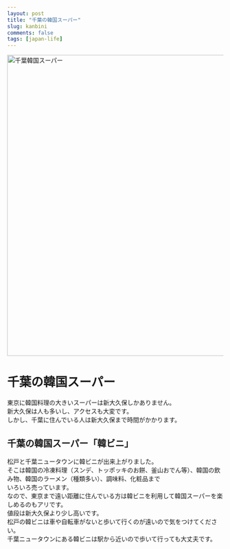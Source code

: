 ```yaml
---
layout: post
title: "千葉の韓国スーパー"
slug: kanbini
comments: false
tags: [japan-life]
---
```

<img src="https://drive.google.com/uc?export=view&id=1VKUhPyfoDj_nB5IDQuDizpUfnkwd7YDu"  width="700" alt="千葉韓国スーパー">

# 千葉の韓国スーパー
東京に韓国料理の大きいスーパーは新大久保しかありません。  
新大久保は人も多いし、アクセスも大変です。  
しかし、千葉に住んでいる人は新大久保まで時間がかかります。  

## 千葉の韓国スーパー「韓ビニ」
松戸と千葉ニュータウンに韓ビニが出来上がりました。  
そこは韓国の冷凍料理（スンデ、トッポッキのお餅、釜山おでん等）、韓国の飲み物、韓国のラーメン（種類多い）、調味料、化粧品まで  
いろいろ売っています。  
なので、東京まで遠い距離に住んでいる方は韓ビニを利用して韓国スーパーを楽しめるのもアリです。  
値段は新大久保より少し高いです。  
松戸の韓ビニは車や自転車がないと歩いて行くのが遠いので気をつけてください。  
千葉ニュータウンにある韓ビニは駅から近いので歩いて行っても大丈夫です。  